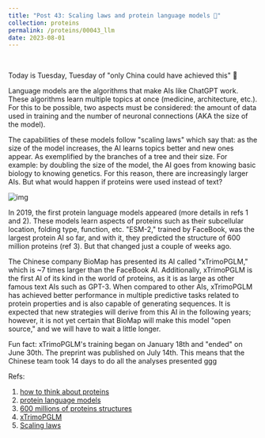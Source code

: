 ```yaml
---
title: "Post 43: Scaling laws and protein language models 💸"
collection: proteins
permalink: /proteins/00043_llm
date: 2023-08-01
---
```


&nbsp;

Today is Tuesday, Tuesday of "only China could have achieved this" 😬

Language models are the algorithms that make AIs like ChatGPT work. These algorithms learn multiple topics at once (medicine, architecture, etc.). For this to be possible, two aspects must be considered: the amount of data used in training and the number of neuronal connections (AKA the size of the model).

The capabilities of these models follow "scaling laws" which say that: as the size of the model increases, the AI learns topics better and new ones appear. As exemplified by the branches of a tree and their size. For example: by doubling the size of the model, the AI goes from knowing basic biology to knowing genetics. For this reason, there are increasingly larger AIs. But what would happen if proteins were used instead of text?

![img](/images/proteins/00043_llm.gif)

In 2019, the first protein language models appeared (more details in refs 1 and 2). These models learn aspects of proteins such as their subcellular location, folding type, function, etc. "ESM-2," trained by FaceBook, was the largest protein AI so far, and with it, they predicted the structure of 600 million proteins (ref 3). But that changed just a couple of weeks ago.

The Chinese company BioMap has presented its AI called "xTrimoPGLM," which is ~7 times larger than the FaceBook AI. Additionally, xTrimoPGLM is the first AI of its kind in the world of proteins, as it is as large as other famous text AIs such as GPT-3. When compared to other AIs, xTrimoPGLM has achieved better performance in multiple predictive tasks related to protein properties and is also capable of generating sequences. It is expected that new strategies will derive from this AI in the following years; however, it is not yet certain that BioMap will make this model "open source," and we will have to wait a little longer.

Fun fact: xTrimoPGLM's training began on January 18th and "ended" on June 30th. The preprint was published on July 14th. This means that the Chinese team took 14 days to do all the analyses presented ggg

Refs:
1. [how to think about proteins](https://miangoaren.github.io/proteins/00004_think)
2. [protein language models](https://miangoaren.github.io/proteins/00006_language)
3. [600 millions of proteins structures](https://miangoaren.github.io/proteins/00026_esm)
4. [xTrimoPGLM](https://www.biorxiv.org/content/10.1101/2023.07.05.547496v3)
5. [Scaling laws](https://ai.googleblog.com/2022/04/pathways-language-model-palm-scaling-to.html )



